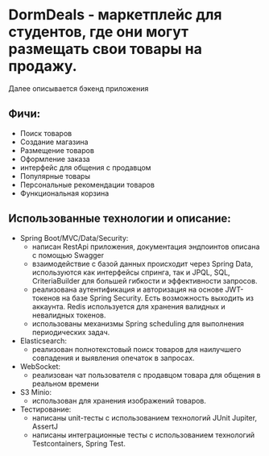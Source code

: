 # DormDeals - маркетплейс для студентов, где они могут размещать свои товары на продажу.
Далее описывается бэкенд приложения
## Фичи:
- Поиск товаров
- Создание магазина
- Размещение товаров
- Оформление заказа
- интерфейс для общения с продавцом
- Популярные товары
- Персональные рекомендации товаров
- Функциональная корзина

## Использованные технологии и описание:
- Spring Boot/MVC/Data/Security:
  - написан RestApi приложения, документация эндпоинтов описана с помощью Swagger
  - взаимодействие с базой данных происходит через Spring Data, используются как интерфейсы спринга, так и JPQL, SQL, CriteriaBuilder для большей гибкости и эффективности запросов.
  - реализована аутентификация и авторизация на основе JWT-токенов на базе Spring Security. Есть возможность выходить из аккаунта. Redis используется для хранения валидных и невалидных токенов.
  - использованы механизмы Spring scheduling для выполнения периодических задач.
- Elasticsearch:
  - реализован полнотекстовый поиск товаров для наилучшего совпадения и выявления опечаток в запросах.
- WebSocket:
  - реализован чат пользователя с продавцом товара для общения в реальном времени
- S3 Minio:
  - использован для хранения изображений товаров.
- Тестирование:
  - написаны unit-тесты с использованием технологий JUnit Jupiter, AssertJ
  - написаны интеграционные тесты с использованием технологий Testcontainers, Spring Test.
